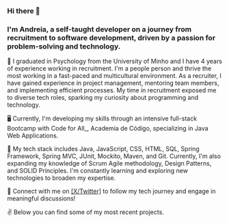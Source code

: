 ### Hi there 👋

### I'm Andreia, a self-taught developer on a journey from recruitment to software development, driven by a passion for problem-solving and technology.

🧠 I graduated in Psychology from the University of Minho and I have 4 years of experience working in recruitment. I'm a people person and thrive the most working in a fast-paced and multicultural environment. As a recruiter, I have gained experience in project management, mentoring team members, and implementing efficient processes. My time in recruitment exposed me to diverse tech roles, sparking my curiosity about programming and technology.

🖥️ Currently, I'm developing my skills through an intensive full-stack Bootcamp with Code for All_, Academia de Código, specializing in Java Web Applications.

🌱 My tech stack includes Java, JavaScript, CSS, HTML, SQL, Spring Framework, Spring MVC, JUnit, Mockito, Maven, and Git. Currently, I'm also expanding my knowledge of Scrum Agile methodology, Design Patterns, and SOLID Principles. I'm constantly learning and exploring new technologies to broaden my expertise.

🔭 Connect with me on [[X/Twitter]](https://twitter.com/andreiacribeir) to follow my tech journey and engage in meaningful discussions!

✌️ Below you can find some of my most recent projects.

